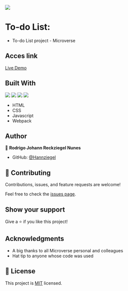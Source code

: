 ![](https://img.shields.io/badge/Microverse-blueviolet)
# To-do List:
- To-do List project - Microverse

## Acces link

[Live Demo]()

## Built With
![](https://img.shields.io/badge/-HTML-orange) ![](https://img.shields.io/badge/-CSS-blue) ![](https://img.shields.io/badge/-JavaScript-yellow) ![](https://img.shields.io/badge/-webpack-9cf)
- HTML
- CSS
- Javascript
- Webpack

## Author

👤 **Rodrigo Johann Reckziegel Nunes**

- GitHub: [@Hannziegel](https://github.com/Hannziegel)

## 🤝 Contributing

Contributions, issues, and feature requests are welcome!

Feel free to check the [issues page](../../issues/).

## Show your support

Give a ⭐️ if you like this project!

## Acknowledgments

- A big thanks to all Microverse personal and colleagues
- Hat tip to anyone whose code was used

## 📝 License

This project is [MIT](./MIT.md) licensed.